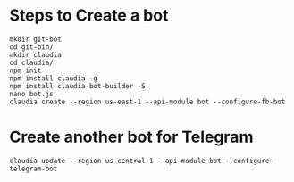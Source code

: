 # Steps to Create a bot
```
mkdir git-bot
cd git-bin/
mkdir claudia
cd claudia/
npm init
npm install claudia -g
npm install claudia-bot-builder -S
nano bot.js
claudia create --region us-east-1 --api-module bot --configure-fb-bot
```

# Create another bot for Telegram
`claudia update --region us-central-1 --api-module bot --configure-telegram-bot`
